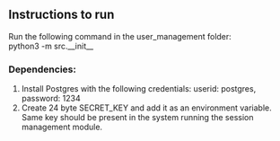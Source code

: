 ## Instructions to run

Run the following command in the user_management folder:  
python3 -m src.\_\_init\_\_

### Dependencies:
1. Install Postgres with the following credentials: userid: postgres, password: 1234
2. Create 24 byte SECRET_KEY and add it as an environment variable. Same key should be present in the system running the session management module.
